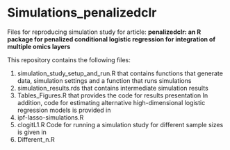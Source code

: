 # Simulations_penalizedclr
Files for reproducing  simulation study for article: **penalizedclr: an R package for penalized conditional logistic regression for integration of multiple omics layers**

This repository contains the following files:
1. simulation_study_setup_and_run.R that contains functions that generate data, simulation settings and a function that runs simulations
2. simulation_results.rds that contains intermediate  simulation results
3. Tables_Figures.R that provides the code for results presentation
In addition, code for estimating alternative high-dimensional logistic regression models is provided in
4. ipf-lasso-simulations.R
5. clogitL1.R
  Code for running a simulation study for different sample sizes is given in
6. Different_n.R
